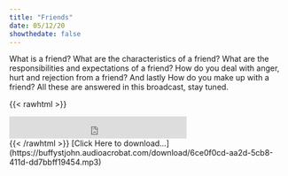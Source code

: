 ```yaml
---
title: "Friends"
date: 05/12/20
showthedate: false
---
```


What is a friend? What are the characteristics of a friend? What are the responsibilities and expectations of a friend? How do you deal with anger, hurt and rejection from a friend? And lastly How do you make up with a friend? All these are answered in this broadcast, stay tuned.
<!--more-->
{{< rawhtml >}}
<iframe width='320px' height='40px' src='https://www.audioacrobat.com/tplay/Bf58d2affc5b08aa343540259b77d9157Nh0vFTYGJjkqCxxeRWpXZlBUVVVJSBYEPUgSeDZ+UFA' frameBorder='0'></iframe><br>
{{< /rawhtml >}}
[Click Here to download&hellip;](https://buffystjohn.audioacrobat.com/download/6ce0f0cd-aa2d-5cb8-411d-dd7bbff19454.mp3)